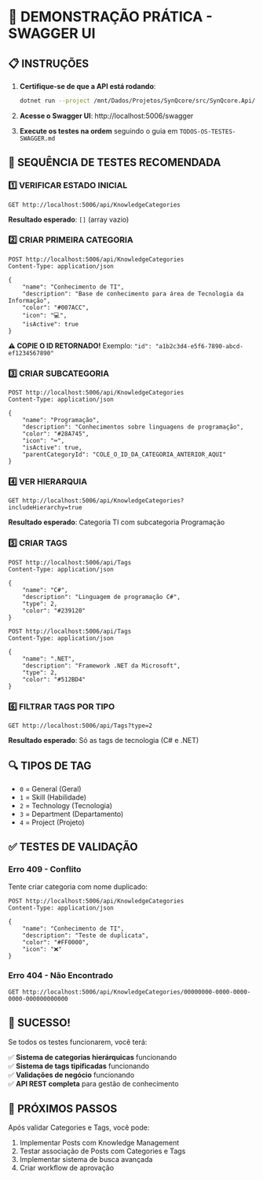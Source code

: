 # 🧪 DEMONSTRAÇÃO PRÁTICA - SWAGGER UI

## 📋 INSTRUÇÕES

1. **Certifique-se de que a API está rodando**:
   ```bash
   dotnet run --project /mnt/Dados/Projetos/SynQcore/src/SynQcore.Api/SynQcore.Api.csproj
   ```
   
2. **Acesse o Swagger UI**: http://localhost:5006/swagger

3. **Execute os testes na ordem** seguindo o guia em `TODOS-OS-TESTES-SWAGGER.md`

## 🎯 SEQUÊNCIA DE TESTES RECOMENDADA

### 1️⃣ **VERIFICAR ESTADO INICIAL**
```http
GET http://localhost:5006/api/KnowledgeCategories
```
**Resultado esperado**: `[]` (array vazio)

### 2️⃣ **CRIAR PRIMEIRA CATEGORIA**
```http
POST http://localhost:5006/api/KnowledgeCategories
Content-Type: application/json

{
    "name": "Conhecimento de TI",
    "description": "Base de conhecimento para área de Tecnologia da Informação",
    "color": "#007ACC",
    "icon": "💻",
    "isActive": true
}
```
**⚠️ COPIE O ID RETORNADO!** Exemplo: `"id": "a1b2c3d4-e5f6-7890-abcd-ef1234567890"`

### 3️⃣ **CRIAR SUBCATEGORIA**
```http
POST http://localhost:5006/api/KnowledgeCategories
Content-Type: application/json

{
    "name": "Programação",
    "description": "Conhecimentos sobre linguagens de programação",
    "color": "#28A745",
    "icon": "⌨️",
    "isActive": true,
    "parentCategoryId": "COLE_O_ID_DA_CATEGORIA_ANTERIOR_AQUI"
}
```

### 4️⃣ **VER HIERARQUIA**
```http
GET http://localhost:5006/api/KnowledgeCategories?includeHierarchy=true
```
**Resultado esperado**: Categoria TI com subcategoria Programação

### 5️⃣ **CRIAR TAGS**
```http
POST http://localhost:5006/api/Tags
Content-Type: application/json

{
    "name": "C#",
    "description": "Linguagem de programação C#",
    "type": 2,
    "color": "#239120"
}
```

```http
POST http://localhost:5006/api/Tags
Content-Type: application/json

{
    "name": ".NET",
    "description": "Framework .NET da Microsoft",
    "type": 2,
    "color": "#512BD4"
}
```

### 6️⃣ **FILTRAR TAGS POR TIPO**
```http
GET http://localhost:5006/api/Tags?type=2
```
**Resultado esperado**: Só as tags de tecnologia (C# e .NET)

## 🔍 TIPOS DE TAG

- `0` = General (Geral)
- `1` = Skill (Habilidade)  
- `2` = Technology (Tecnologia)
- `3` = Department (Departamento)
- `4` = Project (Projeto)

## ✅ TESTES DE VALIDAÇÃO

### **Erro 409 - Conflito**
Tente criar categoria com nome duplicado:
```http
POST http://localhost:5006/api/KnowledgeCategories
Content-Type: application/json

{
    "name": "Conhecimento de TI",
    "description": "Teste de duplicata",
    "color": "#FF0000",
    "icon": "❌"
}
```

### **Erro 404 - Não Encontrado**
```http
GET http://localhost:5006/api/KnowledgeCategories/00000000-0000-0000-0000-000000000000
```

## 🎉 SUCESSO!

Se todos os testes funcionarem, você terá:

✅ **Sistema de categorias hierárquicas** funcionando  
✅ **Sistema de tags tipificadas** funcionando  
✅ **Validações de negócio** funcionando  
✅ **API REST completa** para gestão de conhecimento  

## 🚀 PRÓXIMOS PASSOS

Após validar Categories e Tags, você pode:
1. Implementar Posts com Knowledge Management
2. Testar associação de Posts com Categories e Tags
3. Implementar sistema de busca avançada
4. Criar workflow de aprovação